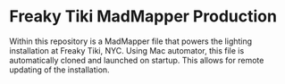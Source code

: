 # Freaky Tiki MadMapper Production

Within this repository is a MadMapper file that powers the lighting installation at Freaky Tiki, NYC. Using Mac automator, this file is automatically cloned and launched on startup. This allows for remote updating of the installation.